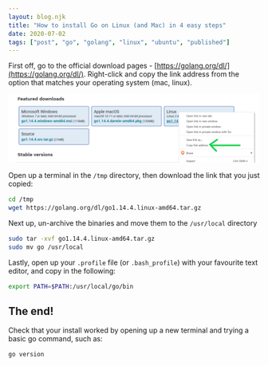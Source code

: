 ```yaml
---
layout: blog.njk
title: "How to install Go on Linux (and Mac) in 4 easy steps"
date: 2020-07-02
tags: ["post", "go", "golang", "linux", "ubuntu", "published"]
---
```


First off, go to the official download pages - [https://golang.org/dl/](https://golang.org/dl/). Right-click and copy the link address from the option that matches your operating system (mac, linux).

![Screenshot of go download page](./screenshot1.png)

Open up a terminal in the `/tmp` directory, then download the link that you just copied:

```bash
cd /tmp
wget https://golang.org/dl/go1.14.4.linux-amd64.tar.gz
```

Next up, un-archive the binaries and move them to the `/usr/local` directory

```bash
sudo tar -xvf go1.14.4.linux-amd64.tar.gz
sudo mv go /usr/local
```

Lastly, open up your `.profile` file (or `.bash_profile`) with your favourite text editor, and copy in the following:

```bash
export PATH=$PATH:/usr/local/go/bin
```

## The end!

Check that your install worked by opening up a new terminal and trying a basic go command, such as:

```bash
go version
```
